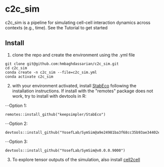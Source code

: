 # c2c_sim
c2c_sim is a pipeline for simulating cell-cell interaction dynamics across contexts (e.g., time). See the Tutorial to get started

## Install 
1. clone the repo and create the environment using the .yml file

```
git clone git@github.com:hmbaghdassarian/c2c_sim.git
cd c2c_sim
conda create -n c2c_sim --file=c2c_sim.yml
conda activate c2c_sim
```

2. with your environment activated, install [StabEco](https://rdrr.io/github/keepsimpler/StabEco/) following the installation instructions. If install with the "remotes" package does not work, try to install with devtools in R:

⋅⋅⋅Option 1:
```
remotes::install_github("keepsimpler/StabEco")
```

⋅⋅⋅Option 2: 
```
devtools::install_github("YosefLab/SymSim@a9e24981ba3f68cc35b93ae34402e25bfa1971f9")
```

⋅⋅⋅Option 3:
```
devtools::install_github("YosefLab/SymSim@v0.0.0.9000")
```
3. To explore tensor outputs of the simulation, also install [cell2cell](https://github.com/earmingol/cell2cell)